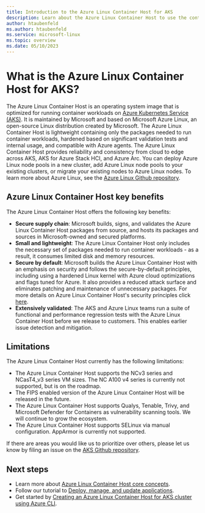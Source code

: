 ```yaml
---
title: Introduction to the Azure Linux Container Host for AKS
description: Learn about the Azure Linux Container Host to use the container-optimized OS in your AKS clusters.
author: htaubenfeld
ms.author: htaubenfeld
ms.service: microsoft-linux
ms.topic: overview
ms.date: 05/10/2023
---
```


# What is the Azure Linux Container Host for AKS? 

The Azure Linux Container Host is an operating system image that is optimized for running container workloads on [Azure Kubernetes Service (AKS)](../../articles/aks/intro-kubernetes.md). It is maintained by Microsoft and based on Microsoft Azure Linux, an open-source Linux distribution created by Microsoft. The Azure Linux Container Host is lightweight containing only the packages needed to run container workloads, hardened based on significant validation tests and internal usage, and compatible with Azure agents. The Azure Linux Container Host provides reliability and consistency from cloud to edge across AKS, AKS for Azure Stack HCI, and Azure Arc. You can deploy Azure Linux node pools in a new cluster, add Azure Linux node pools to your existing clusters, or migrate your existing nodes to Azure Linux nodes. To learn more about Azure Linux, see the [Azure Linux Github repository](https://github.com/microsoft/CBL-Mariner).

## Azure Linux Container Host key benefits

The Azure Linux Container Host offers the following key benefits: 

- **Secure supply chain**: Microsoft builds, signs, and validates the Azure Linux Container Host packages from source, and hosts its packages and sources in Microsoft-owned and secured platforms. 
- **Small and lightweight**: The Azure Linux Container Host only includes the necessary set of packages needed to run container workloads - as a result, it consumes limited disk and memory resources.
- **Secure by default**: Microsoft builds the Azure Linux Container Host with an emphasis on security and follows the secure-by-default principles, including using a hardened Linux kernel with Azure cloud optimizations and flags tuned for Azure. It also provides a reduced attack surface and eliminates patching and maintenance of unnecessary packages. For more details on Azure Linux Container Host's security principles click [here](../../articles/aks/concepts-security.md).
- **Extensively validated**: The AKS and Azure Linux teams run a suite of functional and performance regression tests with the Azure Linux Container Host before we release to customers. This enables earlier issue detection and mitigation.​ 

## Limitations 

The Azure Linux Container Host currently has the following limitations:

- The Azure Linux Container Host supports the NCv3 series and NCasT4_v3 series VM sizes. The NC A100 v4 series is currently not supported, but is on the roadmap. 
- The FIPS enabled version of the Azure Linux Container Host will be released in the future.
- The Azure Linux Container Host supports Qualys, Tenable, Trivy, and Microsoft Defender for Containers as vulnerability scanning tools. We will continue to grow the ecosystem.
- The Azure Linux Container Host supports SELinux via manual configuration. AppArmor is currently not supported.

If there are areas you would like us to prioritize over others, please let us know by filing an issue on the [AKS Github repository](https://github.com/Azure/AKS/issues).

## Next steps

- Learn more about [Azure Linux Container Host core concepts](./concepts-core.md).
- Follow our tutorial to [Deploy, manage, and update applications](./tutorial-azure-linux-create-cluster.md).
- Get started by [Creating an Azure Linux Container Host for AKS cluster using Azure CLI](./quickstart-azure-cli.md).